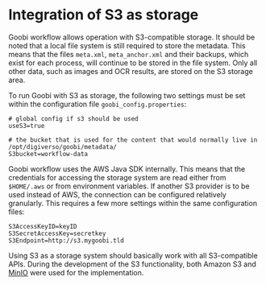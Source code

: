 # Integration of S3 as storage

Goobi workflow allows operation with S3-compatible storage. It should be noted that a local file system is still required to store the metadata. This means that the files `meta.xml`, `meta_anchor.xml` and their backups, which exist for each process, will continue to be stored in the file system. Only all other data, such as images and OCR results, are stored on the S3 storage area.

To run Goobi with S3 as storage, the following two settings must be set within the configuration file `goobi_config.properties`:

```text
# global config if s3 should be used
useS3=true

# the bucket that is used for the content that would normally live in /opt/digiverso/goobi/metadata/
S3bucket=workflow-data
```

Goobi workflow uses the AWS Java SDK internally. This means that the credentials for accessing the storage system are read either from `$HOME/.aws` or from environment variables. If another S3 provider is to be used instead of AWS, the connection can be configured relatively granularly. This requires a few more settings within the same configuration files:

```text
S3AccessKeyID=keyID
S3SecretAccessKey=secretkey
S3Endpoint=http://s3.mygoobi.tld
```

Using S3 as a storage system should basically work with all S3-compatible APIs. During the development of the S3 functionality, both Amazon S3 and [MinIO](https://min.io/) were used for the implementation.